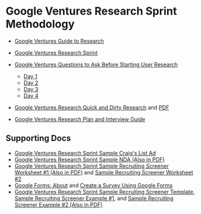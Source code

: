 # Google Ventures Research Sprint Methodology

* [Google Ventures Guide to Research](http://www.gv.com/lib/gv-guide-to-research)
* [Google Ventures Research Sprint](http://www.gv.com/lib/the-gv-research-sprint-a-4-day-process-for-answering-important-startup-questions)
* [Google Ventures Questions to Ask Before Starting User Research](http://www.gv.com/lib/questions-to-ask-before-starting-user-research)
  * [Day 1](http://www.gv.com/lib/the-gv-research-sprint-day-1)
  * [Day 2](http://www.gv.com/lib/the-gv-research-sprint-day-2)
  * [Day 3](http://www.gv.com/lib/the-gv-research-sprint-day-3)
  * [Day 4](http://www.gv.com/lib/the-gv-research-sprint-day-4) 

* [Google Ventures Research Quick and Dirty Research](http://www.gv.com/lib/user-research-quick-and-dirty) and [PDF](http://www.gv.com/wp-content/uploads/2013/02/User-Research-Workshop_Google-Ventures_Feb2013.pdf)  
* [Google Ventures Research Plan and Interview Guide](http://www.gv.com/ds-redirect/images/content/research-worksheet.pdf)  
## Supporting Docs

* [Google Ventures Research Sprint Sample Craig's List Ad](http://www.gv.com/wp-content/uploads/2014/07/Google-Ventures-Research-Sprint-Sample-Craigslist-ad.png)  
* [Google Ventures Research Sprint Sample NDA (Also in PDF)](http://www.gv.com/wp-content/uploads/2014/07/Google-Ventures-Research-Sprint-Sample-NDA.pdf)  
* [Google Ventures Research Sprint Sample Recruiting Screener Worksheet #1 (Also in PDF)](http://www.gv.com/wp-content/uploads/2014/07/Google-Ventures-Research-Sprint-Screener-Worksheet.pdf) and [Sample Recruiting Screener Worksheet #2](https://drive.google.com/previewtemplate?id=1E96r55rFIXcpMWhcVADL2aX11Q5MaS8IifvFIE1pLGs&mode=public&ddrp=1#) 
* [Google Forms: About](http://www.google.com/forms/about) and [Create a Survey Using Google Forms](https://support.google.com/docs/answer/87809?hl=en)
* [Google Ventures Research Sprint Sample Recruiting Screener Template](http://www.gv.com/ds-redirect/images/content/recruiting-screener.png), [Sample Recruiting Screener Example #1](https://docs.google.com/forms/d/1O3BDu28iUhn6UB9qAQE_zDL3iY2y77xWh63r9RnGyeg/viewform), and [Sample Recruiting Screener Example #2 (Also in PDF)](https://docs.google.com/forms/d/1f6C7DnNEgfRCBtjGjHQQTsj8QBRY8xYIo8iE0W21hlU/viewform?formkey=dDFoemRKdTdKZzc5dmI2ZGkyT1ZvcGc6MA#gid=0)  
